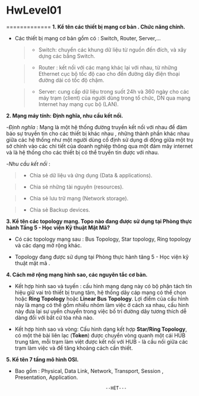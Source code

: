 # HwLevel01

=============
**1. Kể tên các thiết bị mạng cơ bản . Chức năng chính.**

- Các thiết bị mạng cơ bản gồm có : Switch, Router, Server,...

  >+ Switch: chuyển các khung dữ liệu từ nguồn đến đích, và  xây dựng các bẳng Switch.
  
  >+ Router : kết nối với các mạng khác lại với nhau, từ những Ethernet cục bộ tốc độ cao cho đến
đường dây điện thoại đường dài có tốc độ chậm.

  >+ Server: cung cấp dữ liệu trong suốt 24h và 360 ngày cho các máy trạm (client) của người dùng trong tổ chức, DN qua mạng Internet hay mạng cục bộ (LAN).
  
**2. Mạng máy tính: Định nghĩa, nhu cầu kết nối.**

-*Định nghĩa* :  Mạng là một hệ thống đường truyền kết nối với nhau để đảm bảo sự truyền tin cho các thiết bị khác nhau , những thành phần khác nhau giữa các hệ thống như một người dùng cố định sử dụng di động giữa một trụ sở chính vào các chi tiết của doanh nghiệp thông qua một đám mây internet và là hệ thống cho các thiết bị có thể truyền tin được với nhau.

-*Nhu cầu kết nối* :

  >+ Chia sẻ dữ liệu và ứng dụng (Data & applications).
  
  >+ Chia sẻ những tài nguyên (resources).
  
  >+ Chia sẻ lưu trữ mạng (Network storage).
  
  >+ Chia sẻ Backup devices.
  
**3. Kể tên các topology mạng. Topo nào đang được sử dụng tại Phòng thực hành Tầng 5 - Học viện Kỹ thuật 
Mật Mã?** 

- Có các topology mạng sau : Bus Topology, Star topology, Ring topology và các dạng mở rộng khác.

- Topology đang được sử dụng tại Phòng thực hành tâng 5 - Học viện kỹ thuật mật mã .

**4. Cách mở rộng mạng hình sao, các nguyên tắc cơ bản.**

- Kết hợp hình sao và tuyến : cấu hình mạng dạng này có bộ phận tách tín hiệu giữ vai trò thiết bị trung tâm,
hệ thống dây cáp mạng có thể chọn hoặc **Ring Topology** hoặc **Linear Bus Topology**. Lợi điểm của cấu hình này là
mạng có thể gồm nhiều nhóm làm việc ở cách xa nhau, cấu hình này đưa lại sự uyển chuyển trong việc bố trí đường dây
tương thích dễ dàng đối với bất cứ tòa nhà nào.

- Kết hợp hình sao và vòng: Cấu hình dạng kết hợp **Star/Ring Topology**, có một thẻ bài liên lạc (**Token**) được chuyển
vòng quanh một cái HUB trung tâm, mỗi trạm làm việt được kết nối với HUB - là cầu nối giữa các trạm làm việc và 
để tăng khoảng cách cần thiết.

**5. Kể tên 7 tầng mô hình OSI.**

- Bao gồm : Physical, Data Link, Network, Transport, Session , Presentation, Application.


                                        --HẾT---


